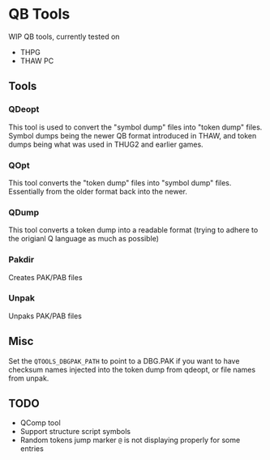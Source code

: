 # QB Tools

WIP QB tools, currently tested on

* THPG
* THAW PC


## Tools

### QDeopt
This tool is used to convert the "symbol dump" files into "token dump" files. Symbol dumps being the newer QB format introduced in THAW, and token dumps being what was used in THUG2 and earlier games.
### QOpt
This tool converts the "token dump" files into "symbol dump" files. Essentially from the older format back into the newer.
### QDump
This tool converts a token dump into a readable format (trying to adhere to the origianl Q language as much as possible) 
### Pakdir
Creates PAK/PAB files
### Unpak
Unpaks PAK/PAB files

## Misc
Set the `QTOOLS_DBGPAK_PATH` to point to a DBG.PAK if you want to have checksum names injected into the token dump from qdeopt, or file names from unpak.


## TODO
* QComp tool
* Support structure script symbols
* Random tokens jump marker `@` is not displaying properly for some entries